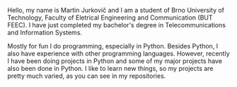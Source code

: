 Hello, my name is Martin Jurkovič and I am a student of Brno University of Technology, Faculty of Eletrical Engineering and Communication (BUT FEEC).
I have just completed my bachelor's degree in Telecommunications and Information Systems. 

Mostly for fun I do programming, especially in Python. Besides Python, I also have experience with other programming languages.
However, recently I have been doing projects in Python and some of my major projects have also been done in Python.
I like to learn new things, so my projects are pretty much varied, as you can see in my repositories.

<!---
jurkovicmartin/jurkovicmartin is a ✨ special ✨ repository because its `README.md` (this file) appears on your GitHub profile.
You can click the Preview link to take a look at your changes.
--->
